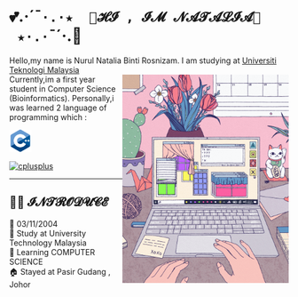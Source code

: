 
# 💕.·´¯`·.·★  🎀𝓗𝓘 , 𝓘𝓜 𝓝𝓐𝓣𝓐𝓛𝓘𝓐🎀  ★·.·`¯´·.💞 
Hello,my name is Nurul Natalia Binti Rosnizam. I am studying at [Universiti Teknologi Malaysia](https://www.utm.my)<BR>
<img align="right" alt="Coding" width="300px" src="gif.gif">
Currently,im a first year student in Computer Science (Bioinformatics).
Personally,i was learned 2 language of programming which :<BR>
<p align="left"> <a href="https://www.w3schools.com/cpp/" target="_blank" rel="noreferrer"> <img src="https://raw.githubusercontent.com/devicons/devicon/master/icons/cplusplus/cplusplus-original.svg" alt="cplusplus" width="40" height="40"/> </a>
<p align="left"> <a href="https://www.w3schools.com/cpp/" target="_blank" rel="noreferrer"> <img src="" alt="cplusplus" width="40" height="40"/> </a>
  
---
## 👩‍💻 𝓘𝓝𝓣𝓡𝓞𝓓𝓤𝓒𝓔
📆 03/11/2004<BR>
🏫 Study at University Technology Malaysia<BR>
📝 Learning COMPUTER SCIENCE<BR>
🏠 Stayed at Pasir Gudang , Johor<BR>







